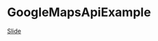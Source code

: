 # GoogleMapsApiExample

[Slide](https://www.canva.com/design/DAFlgmx77ds/bIWUQkQjzR-evLXOh6_9dg/view)
